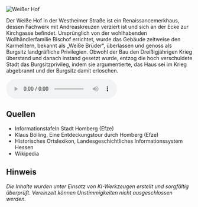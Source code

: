 ![Weißer Hof](./images/homberg/p5.jpg)

Der Weiße Hof in der Westheimer Straße ist ein Renaissancemerkhaus, dessen Fachwerk mit Andreaskreuzen verziert ist und sich an der Ecke zur Kirchgasse befindet. Ursprünglich von der wohlhabenden Wollhändlerfamilie Bischof errichtet, wurde das Gebäude zeitweise den Karmelitern, bekannt als „Weiße Brüder“, überlassen und genoss als Burgsitz landgräfliche Privilegien. Obwohl der Bau den Dreißigjährigen Krieg überstand und danach instand gesetzt wurde, entzog die hoch verschuldete Stadt das Burgsitzprivileg, indem sie argumentierte, das Haus sei im Krieg abgebrannt und der Burgsitz damit erloschen.

<audio controls class="full-width-audio">
  <source src="locales/homberg/de/p5.mp3" type="audio/mpeg">
  Dein Browser unterstützt kein Audioelement.
</audio>

## Quellen

- Informationstafeln Stadt Homberg (Efze)
- Klaus Bölling, Eine Entdeckungstour durch Homberg (Efze)
- Historisches Ortslexikon, Landesgeschichtliches Informationssystem Hessen
- Wikipedia

## Hinweis

_Die Inhalte wurden unter Einsatz von KI-Werkzeugen erstellt und sorgfältig überprüft. Vereinzelt können Unstimmigkeiten nicht ausgeschlossen werden._